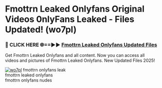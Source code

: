 # Fmottrn Leaked Onlyfans Original Videos 0nlyFans Leaked - Files Updated! (wo7pl)

<h3>🔴 CLICK HERE 🌐==►► <a href="https://tinyurl.com/2jnfzry5" rel="nofollow">Fmottrn Leaked Onlyfans Updated Files</a></h3>

Get Fmottrn Leaked Onlyfans and all content. Now you can access all videos and pictures of Fmottrn Leaked Onlyfans. New Updated Files 2025!

[![wo7pl](https://i.imgur.com/GyGTBgg.gif)](https://tinyurl.com/2jnfzry5)
fmottrn onlyfans leak<br>
fmottrn leaked onlyfans<br>
fmottrn onlyfans nudes